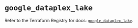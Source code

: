 # `google_dataplex_lake`

Refer to the Terraform Registry for docs: [`google_dataplex_lake`](https://registry.terraform.io/providers/hashicorp/google/5.32.0/docs/resources/dataplex_lake).
